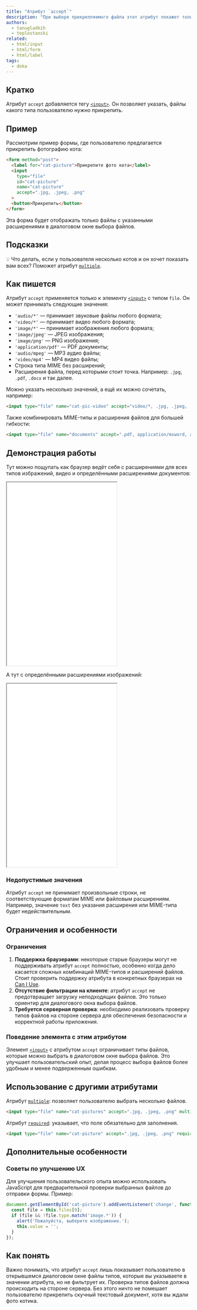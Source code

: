 ```yaml
---
title: "Атрибут `accept`"
description: "При выборе прикрепляемого файла этот атрибут покажет только разрешённые типы."
authors:
  - tanugladkih
  - teplostanski
related:
  - html/input
  - html/form
  - html/label
tags:
  - doka
---
```


## Кратко

Атрибут `accept` добавляется тегу [`<input>`](/html/input/). Он позволяет указать, файлы какого типа пользователю нужно прикрепить.

## Пример

Рассмотрим пример формы, где пользователю предлагается прикрепить фотографию кота:

```html
<form method="post">
  <label for="cat-picture">Прикрепите фото кота</label>
  <input
    type="file"
    id="cat-picture"
    name="cat-picture"
    accept=".jpg, .jpeg, .png"
  >
  <button>Прикрепить</button>
</form>
```

Эта форма будет отображать только файлы с указанными расширениями в диалоговом окне выбора файлов.

## Подсказки

💡 Что делать, если у пользователя несколько котов и он хочет показать вам всех? Поможет атрибут [`multiple`](/html/multiple/).

## Как пишется

Атрибут `accept` применяется только к элементу [`<input>`](/html/input/) с типом `file`. Он может принимать следующие значения:

- `'audio/*'` — принимает звуковые файлы любого формата;
- `'video/*'` — принимает видео любого формата;
- `'image/*'` — принимает изображения любого формата;
- `'image/jpeg'` — JPEG изображения;
- `'image/png'` — PNG изображения;
- `'application/pdf'` — PDF документы;
- `'audio/mpeg'` — MP3 аудио файлы;
- `'video/mp4'` — MP4 видео файлы;
- Строка типа MIME без расширений;
- Расширения файла, перед которыми стоит точка. Например: `.jpg`, `.pdf`, `.docx` и так далее.

Можно указать несколько значений, а ещё их можно сочетать, например:

```html
<input type="file" name="cat-pic-video" accept="video/*, .jpg, .jpeg, .png">
```

Также комбинировать MIME-типы и расширения файлов для большей гибкости:

```html
<input type="file" name="documents" accept=".pdf, application/msword, application/vnd.openxmlformats-officedocument.wordprocessingml.document">
```

## Демонстрация работы

Тут можно пощупать как браузер ведёт себя с расширениями для всех типов избражений, видео и определёнными расширениями документов:

<iframe title="Выбор файлов" src="demos/files" height="500"></iframe>

А тут с определёнными расширениями изображений:

<iframe title="Выбор изображений" src="demos/images" height="500"></iframe>

### Недопустимые значения

Атрибут `accept` не принимает произвольные строки, не соответствующие форматам MIME или файловым расширениям. Например, значение `text` без указания расширения или MIME-типа будет недействительным.

## Ограничения и особенности

### Ограничения

1. **Поддержка браузерами**: некоторые старые браузеры могут не поддерживать атрибут `accept` полностью, особенно когда дело касается сложных комбинаций MIME-типов и расширений файлов. Стоит проверить поддержку атрибута в конкретных браузерах на [Can I Use](https://caniuse.com/input-file-accept).
1. **Отсутствие фильтрации на клиенте**: атрибут `accept` не предотвращает загрузку неподходящих файлов. Это только ориентир для диалогового окна выбора файлов.
1. **Требуется серверная проверка**: необходимо реализовать проверку типов файлов на стороне сервера для обеспечения безопасности и корректной работы приложения.

### Поведение элемента с этим атрибутом

Элемент [`<input>`](/html/input/) с атрибутом `accept` ограничивает типы файлов, которые можно выбрать в диалоговом окне выбора файлов. Это улучшает пользовательский опыт, делая процесс выбора файлов более удобным и менее подверженным ошибкам.

## Использование с другими атрибутами

Атрибут [`multiple`](/html/multiple/): позволяет пользователю выбрать несколько файлов.

```html
<input type="file" name="cat-pictures" accept=".jpg, .jpeg, .png" multiple>
```

Атрибут [`required`](/html/required/): указывает, что поле обязательно для заполнения.

```html
<input type="file" name="cat-picture" accept=".jpg, .jpeg, .png" required>
```

## Дополнительные особенности

### Советы по улучшению UX

Для улучшения пользовательского опыта можно использовать JavaScript для предварительной проверки выбранных файлов до отправки формы. Пример:

```javascript
document.getElementById('cat-picture').addEventListener('change', function() {
  const file = this.files[0];
  if (file && !file.type.match('image.*')) {
    alert('Пожалуйста, выберите изображение.');
    this.value = '';
  }
});
```

## Как понять

Важно понимать, что атрибут `accept` лишь показывает пользователю в открывшемся диалоговом окне файлы типов, которые вы указываете в значении атрибута, но не фильтрует их. Проверка типов файлов должна происходить на стороне сервера. Без этого ничто не помешает пользователю прикрепить скучный текстовый документ, хотя вы ждали фото котика.

